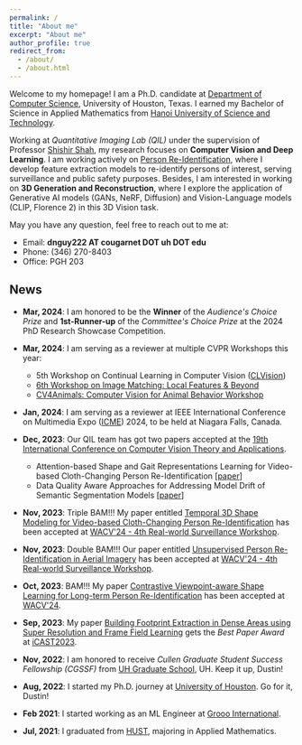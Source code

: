```yaml
---
permalink: /
title: "About me"
excerpt: "About me"
author_profile: true
redirect_from: 
  - /about/
  - /about.html
---
```


Welcome to my homepage! I am a Ph.D. candidate at [Department of Computer Science](https://cs.uh.edu), University of Houston, Texas. I earned my Bachelor of Science in Applied Mathematics from [Hanoi University of Science and Technology](https://hust.edu.vn/).

Working at *Quantitative Imaging Lab (QIL)* under the supervision of Professor [Shishir Shah](https://scholar.google.com/citations?user=gJ3JGSsAAAAJ&hl=en), my research focuses on **Computer Vision and Deep Learning**. I am working actively on [Person Re-Identification](https://paperswithcode.com/task/person-re-identification#:~:text=It%20involves%20detecting%20and%20tracking,a%20robust%20and%20efficient%20manner.), where I develop feature extraction models to re-identify persons of interest, serving surveillance and public safety purposes. Besides, I am interested in working on **3D Generation and Reconstruction**, where I explore the application of Generative AI models (GANs, NeRF, Diffusion) and Vision-Language models (CLIP, Florence 2) in this 3D Vision task.

May you have any question, feel free to reach out to me at:
- Email: **dnguy222 AT cougarnet DOT uh DOT edu**
- Phone: (346) 270-8403
- Office: PGH 203

## News
- **Mar, 2024**: I am honored to be the **Winner** of the *Audience's Choice Prize* and **1st-Runner-up** of the *Committee's Choice Prize* at the 2024 PhD Research Showcase Competition. 

- **Mar, 2024**: I am serving as a reviewer at multiple CVPR Workshops this year:
    + 5th Workshop on Continual Learning in Computer Vision ([CLVision](https://sites.google.com/view/clvision2024/overview?authuser=0))
    + [6th Workshop on Image Matching: Local Features & Beyond](https://image-matching-workshop.github.io/)
    + [CV4Animals: Computer Vision for Animal Behavior Workshop](https://www.cv4animals.com/)
- **Jan, 2024**: I am serving as a reviewer at IEEE International Conference on Multimedia Expo ([ICME](https://2024.ieeeicme.org/)) 2024, to be held at Niagara Falls, Canada.

- **Dec, 2023**: Our QIL team has got two papers accepted at the [19th International Conference on Computer Vision Theory and Applications](https://visapp.scitevents.org/).
  + Attention-based Shape and Gait Representations Learning for Video-based Cloth-Changing Person Re-Identification [[paper](https://www.scitepress.org/PublicationsDetail.aspx?ID=K/sC7dcAXBI=&t=1)]
  + Data Quality Aware Approaches for Addressing Model Drift of Semantic Segmentation Models [[paper](https://www.scitepress.org/PublicationsDetail.aspx?ID=7whquFxd1V0=&t=1)]

- **Nov, 2023**: Triple BAM!!! My paper entitled [Temporal 3D Shape Modeling for Video-based Cloth-Changing Person Re-Identification](https://openaccess.thecvf.com/content/WACV2024W/RWS/html/Nguyen_Temporal_3D_Shape_Modeling_for_Video-Based_Cloth-Changing_Person_Re-Identification_WACVW_2024_paper.html) has been accepted at [WACV'24 - 4th Real-world Surveillance Workshop](https://vap.aau.dk/rws-wacv2024/).
- **Nov, 2023**: Double BAM!!! Our paper entitled [Unsupervised Person Re-Identification in Aerial Imagery](https://openaccess.thecvf.com/content/WACV2024W/RWS/html/Khaldi_Unsupervised_Person_Re-Identification_in_Aerial_Imagery_WACVW_2024_paper.html) has been accepted at [WACV'24 - 4th Real-world Surveillance Workshop](https://vap.aau.dk/rws-wacv2024/).
- **Oct, 2023**: BAM!!! My paper [Contrastive Viewpoint-aware Shape Learning for Long-term Person Re-Identification](https://openaccess.thecvf.com/content/WACV2024/html/Nguyen_Contrastive_Viewpoint-Aware_Shape_Learning_for_Long-Term_Person_Re-Identification_WACV_2024_paper.html) has been accepted at [WACV'24](https://wacv2024.thecvf.com/).

- **Sep, 2023**: My paper [Building Footprint Extraction in Dense Areas using Super Resolution and Frame Field Learning](https://arxiv.org/abs/2309.01656) gets the *Best Paper Award* at [iCAST2023](https://icast-2023.github.io/).

- **Nov, 2022**: I am honored to receive *Cullen Graduate Student Success Fellowship (CGSSF)* from [UH Graduate School](https://www.uh.edu/graduate-school), UH. Keep it up, Dustin!
- **Aug, 2022**: I started my Ph.D. journey at [University of Houston](https://uh.edu). Go for it, Dustin! 
- **Feb 2021**: I started working as an ML Engineer at [Grooo International](https://grooo.vn/en).
- **Jul, 2021**: I graduated from [HUST](https://hust.edu.vn/), majoring in Applied Mathematics.
